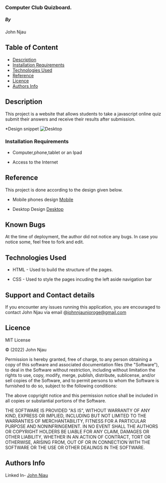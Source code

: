 ### Computer Club Quizboard.

##### By
 
 John Njau

## Table of Content

 + [Description](#description)
 + [Installation Requirements](#Installation)
 + [Technologies Used](#technology-used)
 + [Reference](#reference)
 + [Licence](#licence)
 + [Authors Info](#author-Info)

## Description

<p>This project is a website that allows students to take a javascript online quiz submit their answers and receive their results after submission.</p>

*Design snippet
![Desktop](https://i.postimg.cc/V6TRB1JN/Quizboard-Desktop-Design.png)

<!-- * Mobile Phone Design snippet
![Mobile]() -->



### Installation Requirements

- Computer,phone,tablet or an Ipad

- Access to the Internet

## Reference

This project is done according to the design given below.

+ Mobile phones design
[Mobile](https://www.figma.com/file/RL3W1RJCQUMWphyC2uUGw0/Quizboard-Design?node-id=7%3A5)

+ Desktop Design
[Desktop](https://www.figma.com/file/RL3W1RJCQUMWphyC2uUGw0/Quizboard-Design?node-id=0%3A1)

## Known Bugs

At the time of deployment, the author did not notice any bugs. In case you notice some, feel free to fork and edit.

## Technologies Used

- HTML - Used to build the structure of the pages.

- CSS - Used to style the pages incuding the left aside navigation bar

## Support and Contact details

If you encounter any issues running this application, you are encouraged to contact John Njau via email @johnnjaunjoroge@gmail.com

## Licence

MIT License

&copy; (2022) John Njau

Permission is hereby granted, free of charge, to any person obtaining a copy
of this software and associated documentation files (the "Software"), to deal
in the Software without restriction, including without limitation the rights
to use, copy, modify, merge, publish, distribute, sublicense, and/or sell
copies of the Software, and to permit persons to whom the Software is
furnished to do so, subject to the following conditions:

The above copyright notice and this permission notice shall be included in all
copies or substantial portions of the Software.

THE SOFTWARE IS PROVIDED "AS IS", WITHOUT WARRANTY OF ANY KIND, EXPRESS OR
IMPLIED, INCLUDING BUT NOT LIMITED TO THE WARRANTIES OF MERCHANTABILITY,
FITNESS FOR A PARTICULAR PURPOSE AND NONINFRINGEMENT. IN NO EVENT SHALL THE
AUTHORS OR COPYRIGHT HOLDERS BE LIABLE FOR ANY CLAIM, DAMAGES OR OTHER
LIABILITY, WHETHER IN AN ACTION OF CONTRACT, TORT OR OTHERWISE, ARISING FROM,
OUT OF OR IN CONNECTION WITH THE SOFTWARE OR THE USE OR OTHER DEALINGS IN THE
SOFTWARE.


## Authors Info

Linked In- [John Njau](https://www.linkedin.com/in/john-njau-868b37213)